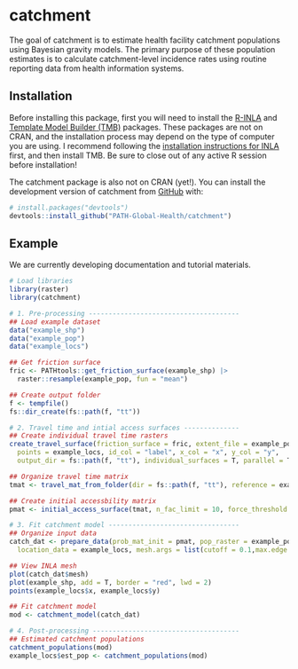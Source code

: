 
<!-- README.md is generated from README.Rmd. Please edit that file -->

# catchment

<!-- badges: start -->
<!-- badges: end -->

The goal of catchment is to estimate health facility catchment
populations using Bayesian gravity models. The primary purpose of these
population estimates is to calculate catchment-level incidence rates
using routine reporting data from health information systems.

## Installation

Before installing this package, first you will need to install the
[R-INLA](https://www.r-inla.org/home) and [Template Model Builder
(TMB)](https://github.com/kaskr/adcomp) packages. These packages are not
on CRAN, and the installation process may depend on the type of computer
you are using. I recommend following the [installation instructions for
INLA](https://www.r-inla.org/download-install) first, and then install
TMB. Be sure to close out of any active R session before installation!

The catchment package is also not on CRAN (yet!). You can install the
development version of catchment from [GitHub](https://github.com/)
with:

``` r
# install.packages("devtools")
devtools::install_github("PATH-Global-Health/catchment")
```

## Example

We are currently developing documentation and tutorial materials.

``` r
# Load libraries
library(raster)
library(catchment)

# 1. Pre-processing --------------------------------------
## Load example dataset
data("example_shp")
data("example_pop")
data("example_locs")

## Get friction surface
fric <- PATHtools::get_friction_surface(example_shp) |> 
  raster::resample(example_pop, fun = "mean")

## Create output folder
f <- tempfile()
fs::dir_create(fs::path(f, "tt"))

# 2. Travel time and intial access surfaces --------------
## Create individual travel time rasters
create_travel_surface(friction_surface = fric, extent_file = example_pop,
  points = example_locs, id_col = "label", x_col = "x", y_col = "y",
  output_dir = fs::path(f, "tt"), individual_surfaces = T, parallel = T, cores = 5)

## Organize travel time matrix
tmat <- travel_mat_from_folder(dir = fs::path(f, "tt"), reference = example_pop)

## Create initial accessbility matrix
pmat <- initial_access_surface(tmat, n_fac_limit = 10, force_threshold = 300, sparse = F)

# 3. Fit catchment model ---------------------------------
## Organize input data
catch_dat <- prepare_data(prob_mat_init = pmat, pop_raster = example_pop,
  location_data = example_locs, mesh.args = list(cutoff = 0.1,max.edge = c(0.1, 4)))

## View INLA mesh
plot(catch_dat$mesh)
plot(example_shp, add = T, border = "red", lwd = 2)
points(example_locs$x, example_locs$y)

## Fit catchment model
mod <- catchment_model(catch_dat)

# 4. Post-processing -------------------------------------
## Estimated catchment populations
catchment_populations(mod)
example_locs$est_pop <- catchment_populations(mod)
```
